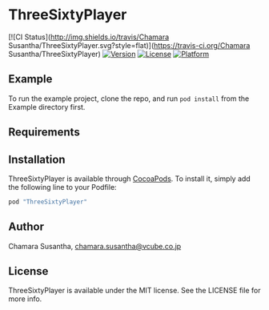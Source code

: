 # ThreeSixtyPlayer

[![CI Status](http://img.shields.io/travis/Chamara Susantha/ThreeSixtyPlayer.svg?style=flat)](https://travis-ci.org/Chamara Susantha/ThreeSixtyPlayer)
[![Version](https://img.shields.io/cocoapods/v/ThreeSixtyPlayer.svg?style=flat)](http://cocoapods.org/pods/ThreeSixtyPlayer)
[![License](https://img.shields.io/cocoapods/l/ThreeSixtyPlayer.svg?style=flat)](http://cocoapods.org/pods/ThreeSixtyPlayer)
[![Platform](https://img.shields.io/cocoapods/p/ThreeSixtyPlayer.svg?style=flat)](http://cocoapods.org/pods/ThreeSixtyPlayer)

## Example

To run the example project, clone the repo, and run `pod install` from the Example directory first.

## Requirements

## Installation

ThreeSixtyPlayer is available through [CocoaPods](http://cocoapods.org). To install
it, simply add the following line to your Podfile:

```ruby
pod "ThreeSixtyPlayer"
```

## Author

Chamara Susantha, chamara.susantha@vcube.co.jp

## License

ThreeSixtyPlayer is available under the MIT license. See the LICENSE file for more info.
